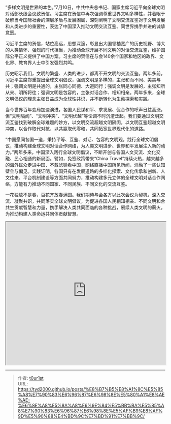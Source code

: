 # 


“多样文明是世界的本色。”7月10日，中共中央总书记、国家主席习近平向全球文明对话部长级会议致贺信。习主席在贺信中再次强调尊重世界文明多样性，并着眼于破解当今国际社会的深层矛盾与发展困局，深刻阐明了文明交流互鉴对于文明发展和人类进步的重要性，表达了中国深入推动文明交流互鉴、同世界携手并进的诚挚意愿。

习近平主席的贺信，站位高远，思想深邃，彰显出大国领袖宽广的历史视野、博大的人类情怀、强烈的时代担当，为推动全球开展不同文明的对话交流互鉴，维护国际公平正义提供了中国方案。习主席的贺信在与会140余个国家和地区的政界、文化界、教育界人士中引发强烈共鸣。

历史昭示我们，文明的繁盛、人类的进步，都离不开文明的交流互鉴。两年多前，习近平主席郑重提出全球文明倡议，强调文明是多样的，主张和而不同、美美与共；强调文明是共通的，主张同心同德、大道同行；强调文明是发展的，主张知所从来、明所将往；强调文明是包容的，主张对话合作、相知相亲。两年多来，全球文明倡议的理念主张日益成为全球性共识，并不断转化为生动探索和实践。

当今世界百年变局加速演进，各国人民谋和平、求发展、促合作的呼声日益高涨，但“文明隔阂”、“文明冲突”、“文明优越”等论调不时沉渣泛起。我们要通过文明交流互鉴找到破解全球难题的妙方，以文明交流超越文明隔阂，以文明互鉴超越文明冲突，以合作取代对抗，以共赢取代零和，共同拓宽世界现代化的道路。

“中国愿同各国一道，秉持平等、互鉴、对话、包容的文明观，践行全球文明倡议，推动构建全球文明对话合作网络，为人类文明进步、世界和平发展注入新的动力。”两年多来，中国深入践行全球文明倡议，不断开创与各国人文交流、文化交融、民心相通的新局面。譬如，免签政策带来“China Travel”持续火热，越来越多的海外民众走进中国、不戴滤镜看中国，网络直播中国所见所闻，消融了一些认知壁垒与偏见。实践证明，各国只有在发展道路的多样化探索、文化传承和创新、人文往来、平台机制建设等方面共同努力，推动构建多元立体的全球文明对话合作网络，方能有力推动不同国家、不同民族、不同文化的交流互鉴。

一花独放不是春，百花齐放春满园。我们期待与会各方以此次会议为契机，深入交流、凝聚共识，共同落实全球文明倡议，为促进各国人民相知相亲、不同文明和合共生贡献智慧和力量，携手解决人类共同面临的各种挑战，赓续人类文明的薪火，为推动构建人类命运共同体贡献智慧。

<iframe
    width="100%"
    height="450"
    src="https://content-static.cctvnews.cctv.com/snow-book/index.html?item_id=7343103675394322365&track_id=149AE77D-42B6-4EDB-A830-43E9DF222AA4_773932445169"
></iframe>


---

> 作者: [t0ur1st](https://github.com/tyd2000)  
> URL: https://tyd2000.github.io/posts/%E8%B7%B5%E8%A1%8C%E5%85%A8%E7%90%83%E6%96%87%E6%98%8E%E5%80%A1%E8%AE%AE-%E6%8E%A8%E5%8A%A8%E6%9E%84%E5%BB%BA%E5%85%A8%E7%90%83%E6%96%87%E6%98%8E%E5%AF%B9%E8%AF%9D%E5%90%88%E4%BD%9C%E7%BD%91%E7%BB%9C/  

